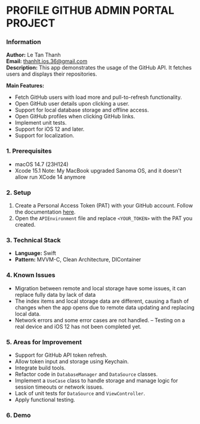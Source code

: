 # PROFILE GITHUB ADMIN PORTAL PROJECT

### Information
**Author:** Le Tan Thanh  
**Email:** thanhlt.ios.36@gmail.com  
**Description:** This app demonstrates the usage of the GitHub API. It fetches users and displays their repositories.

**Main Features:**
- Fetch GitHub users with load more and pull-to-refresh functionality.
- Open GitHub user details upon clicking a user.
- Support for local database storage and offline access.
- Open GitHub profiles when clicking GitHub links.
- Implement unit tests.
- Support for iOS 12 and later.
- Support for localization.

### 1. Prerequisites
- macOS 14.7 (23H124)
- Xcode 15.1 
Note: My MacBook upgraded Sanoma OS, and it doesn't allow run XCode 14 anymore 

### 2. Setup
1. Create a Personal Access Token (PAT) with your GitHub account. Follow the documentation [here](https://docs.github.com/en/enterprise-server@3.9/authentication/keeping-your-account-and-data-secure/managing-your-personal-access-tokens).
2. Open the `APIEnvironment` file and replace `<YOUR_TOKEN>` with the PAT you created.

### 3. Technical Stack
- **Language:** Swift
- **Pattern:** MVVM-C, Clean Architecture, DIContainer

### 4. Known Issues
- Migration between remote and local storage have some issues, it can replace fully data by lack of data
- The index items and local storage data are different, causing a flash of changes when the app opens due to remote data updating and replacing local data.
- Network errors and some error cases are not handled.
– Testing on a real device and iOS 12 has not been completed yet.

### 5. Areas for Improvement
- Support for GitHub API token refresh.
- Allow token input and storage using Keychain.
- Integrate build tools.
- Refactor code in `DatabaseManager` and `DataSource` classes.
- Implement a `UseCase` class to handle storage and manage logic for session timeouts or network issues.
- Lack of unit tests for `DataSource` and `ViewController`.  
- Apply functional testing. 

### 6. Demo
